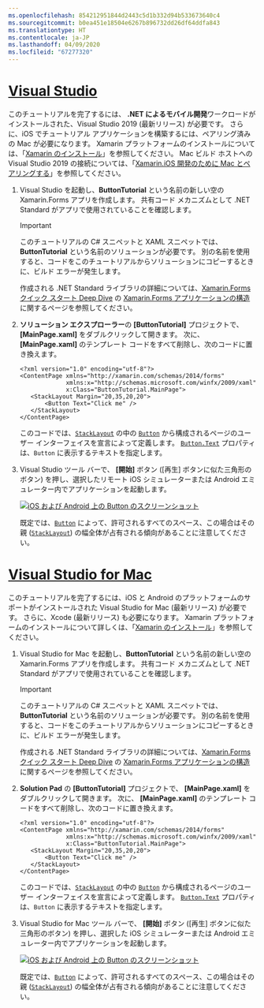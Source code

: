 ```yaml
---
ms.openlocfilehash: 854212951844d2443c5d1b332d94b533673640c4
ms.sourcegitcommit: b0ea451e18504e6267b896732dd26df64ddfa843
ms.translationtype: HT
ms.contentlocale: ja-JP
ms.lasthandoff: 04/09/2020
ms.locfileid: "67277320"
---
```

# <a name="visual-studio"></a>[Visual Studio](#tab/vswin)

このチュートリアルを完了するには、 **.NET によるモバイル開発**ワークロードがインストールされた、Visual Studio 2019 (最新リリース) が必要です。 さらに、iOS でチュートリアル アプリケーションを構築するには、ペアリング済みの Mac が必要になります。 Xamarin プラットフォームのインストールについては、「[Xamarin のインストール](~/get-started/installation/index.md)」を参照してください。 Mac ビルド ホストへの Visual Studio 2019 の接続については、「[Xamarin.iOS 開発のために Mac とペアリングする](~/ios/get-started/installation/windows/connecting-to-mac/index.md)」を参照してください。

1. Visual Studio を起動し、**ButtonTutorial** という名前の新しい空の Xamarin.Forms アプリを作成します。 共有コード メカニズムとして .NET Standard がアプリで使用されていることを確認します。

    > [!IMPORTANT]
    > このチュートリアルの C# スニペットと XAML スニペットでは、**ButtonTutorial** という名前のソリューションが必要です。 別の名前を使用すると、コードをこのチュートリアルからソリューションにコピーするときに、ビルド エラーが発生します。

    作成される .NET Standard ライブラリの詳細については、[Xamarin.Forms クイック スタート Deep Dive](~/get-started/first-app/index.md) の [Xamarin.Forms アプリケーションの構造](~/get-started/first-app/index.md)に関するページを参照してください。

1. **ソリューション エクスプローラー**の **[ButtonTutorial]** プロジェクトで、 **[MainPage.xaml]** をダブルクリックして開きます。 次に、 **[MainPage.xaml]** のテンプレート コードをすべて削除し、次のコードに置き換えます。

    ```xaml
    <?xml version="1.0" encoding="utf-8"?>    
    <ContentPage xmlns="http://xamarin.com/schemas/2014/forms"
                 xmlns:x="http://schemas.microsoft.com/winfx/2009/xaml"
                 x:Class="ButtonTutorial.MainPage">
       <StackLayout Margin="20,35,20,20">
           <Button Text="Click me" />
       </StackLayout>
    </ContentPage>
    ```

    このコードでは、[`StackLayout`](xref:Xamarin.Forms.StackLayout) の中の [`Button`](xref:Xamarin.Forms.Button) から構成されるページのユーザー インターフェイスを宣言によって定義します。 [`Button.Text`](xref:Xamarin.Forms.Button.Text) プロパティは、`Button` に表示するテキストを指定します。

1. Visual Studio ツール バーで、 **[開始]** ボタン ([再生] ボタンに似た三角形のボタン) を押し、選択したリモート iOS シミュレーターまたは Android エミュレーター内でアプリケーションを起動します。

    [![iOS および Android 上の Button のスクリーンショット](../images/create-button.png "テキストを含む Button")](../images/create-button-large.png#lightbox "テキストを含む Button")

    既定では、[`Button`](xref:Xamarin.Forms.Button) によって、許可されるすべてのスペース、この場合はその親 ([`StackLayout`](xref:Xamarin.Forms.StackLayout)) の幅全体が占有される傾向があることに注意してください。

# <a name="visual-studio-for-mac"></a>[Visual Studio for Mac](#tab/vsmac)

このチュートリアルを完了するには、iOS と Android のプラットフォームのサポートがインストールされた Visual Studio for Mac (最新リリース) が必要です。 さらに、Xcode (最新リリース) も必要になります。 Xamarin プラットフォームのインストールについて詳しくは、「[Xamarin のインストール](~/get-started/installation/index.md)」を参照してください。

1. Visual Studio for Mac を起動し、**ButtonTutorial** という名前の新しい空の Xamarin.Forms アプリを作成します。 共有コード メカニズムとして .NET Standard がアプリで使用されていることを確認します。

    > [!IMPORTANT]
    > このチュートリアルの C# スニペットと XAML スニペットでは、**ButtonTutorial** という名前のソリューションが必要です。 別の名前を使用すると、コードをこのチュートリアルからソリューションにコピーするときに、ビルド エラーが発生します。

    作成される .NET Standard ライブラリの詳細については、[Xamarin.Forms クイック スタート Deep Dive](~/get-started/first-app/index.md) の [Xamarin.Forms アプリケーションの構造](~/get-started/first-app/index.md)に関するページを参照してください。

1. **Solution Pad** の **[ButtonTutorial]** プロジェクトで、 **[MainPage.xaml]** をダブルクリックして開きます。 次に、 **[MainPage.xaml]** のテンプレート コードをすべて削除し、次のコードに置き換えます。

    ```xaml
    <?xml version="1.0" encoding="utf-8"?>
    <ContentPage xmlns="http://xamarin.com/schemas/2014/forms"
                 xmlns:x="http://schemas.microsoft.com/winfx/2009/xaml"
                 x:Class="ButtonTutorial.MainPage">
       <StackLayout Margin="20,35,20,20">
           <Button Text="Click me" />
       </StackLayout>
    </ContentPage>
    ```

    このコードでは、[`StackLayout`](xref:Xamarin.Forms.StackLayout) の中の [`Button`](xref:Xamarin.Forms.Button) から構成されるページのユーザー インターフェイスを宣言によって定義します。 [`Button.Text`](xref:Xamarin.Forms.Button.Text) プロパティは、`Button` に表示するテキストを指定します。

1. Visual Studio for Mac ツール バーで、 **[開始]** ボタン ([再生] ボタンに似た三角形のボタン) を押し、選択した iOS シミュレーターまたは Android エミュレーター内でアプリケーションを起動します。

    [![iOS および Android 上の Button のスクリーンショット](../images/create-button.png "テキストを含む Button")](../images/create-button-large.png#lightbox "テキストを含む Button")

    既定では、[`Button`](xref:Xamarin.Forms.Button) によって、許可されるすべてのスペース、この場合はその親 ([`StackLayout`](xref:Xamarin.Forms.StackLayout)) の幅全体が占有される傾向があることに注意してください。
